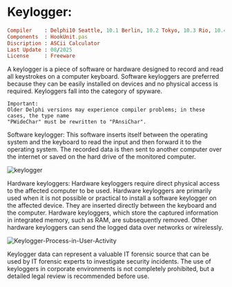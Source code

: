 # Keylogger:

```ruby
Compiler    : Delphi10 Seattle, 10.1 Berlin, 10.2 Tokyo, 10.3 Rio, 10.4 Sydney, 11 Alexandria, 12 Athens
Components  : HookUnit.pas
Discription : ASCii Calculator
Last Update : 08/2025
License     : Freeware
```

A keylogger is a piece of software or hardware designed to record and read all keystrokes on a computer keyboard. Software keyloggers are preferred because they can be easily installed on devices and no physical access is required. Keyloggers fall into the category of spyware.

```
Important:
Older Delphi versions may experience compiler problems; in these cases, the type name
"PWideChar" must be rewritten to "PAnsiChar".
```

Software keylogger: This software inserts itself between the operating system and the keyboard to read the input and then forward it to the operating system. The recorded data is then sent to another computer over the internet or saved on the hard drive of the monitored computer.


![keylogger](https://github.com/user-attachments/assets/a30d557e-afc6-4e29-a9e4-48633162cd53)



Hardware keyloggers: Hardware keyloggers require direct physical access to the affected computer to be used. Hardware keyloggers are primarily used when it is not possible or practical to install a software keylogger on the affected device. They are inserted directly between the keyboard and the computer. Hardware keyloggers, which store the captured information in integrated memory, such as RAM, are subsequently removed. Other hardware keyloggers can send the logged data over networks or wirelessly.


![Keylogger-Process-in-User-Activity](https://github.com/user-attachments/assets/dd2a17e9-e2c8-4e0f-9bcf-698f8df36f0b)


Keylogger data can represent a valuable IT forensic source that can be used by IT forensic experts to investigate security incidents. The use of keyloggers in corporate environments is not completely prohibited, but a detailed legal review is recommended before use.

